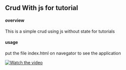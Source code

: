## Crud With js for tutorial

#### overview
This is a simple crud using js without state for tutorials

#### usage

put the file index.html on navegator to see the application

[![Watch the video](https://i.stack.imgur.com/Vp2cE.png)](https://github.com/Fernando-Linhares/CrudJs/blob/master/Projeto.webm)
